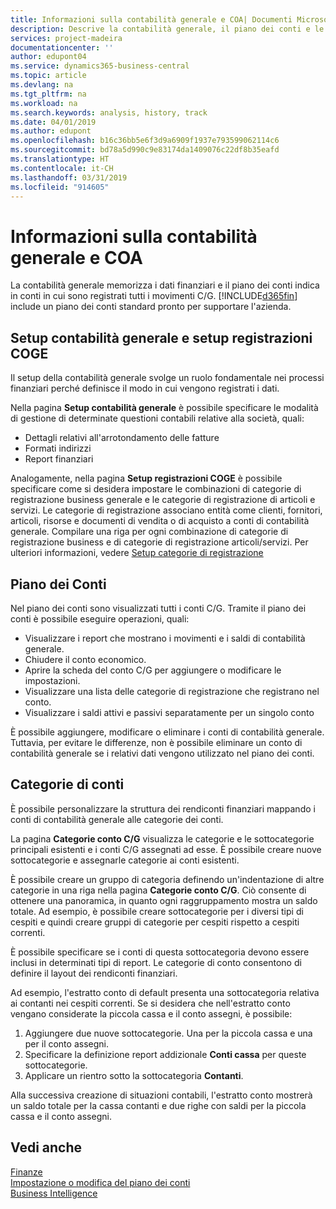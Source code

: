 ```yaml
---
title: Informazioni sulla contabilità generale e COA| Documenti Microsoft
description: Descrive la contabilità generale, il piano dei conti e le categorie dei conti.
services: project-madeira
documentationcenter: ''
author: edupont04
ms.service: dynamics365-business-central
ms.topic: article
ms.devlang: na
ms.tgt_pltfrm: na
ms.workload: na
ms.search.keywords: analysis, history, track
ms.date: 04/01/2019
ms.author: edupont
ms.openlocfilehash: b16c36bb5e6f3d9a6909f1937e793599062114c6
ms.sourcegitcommit: bd78a5d990c9e83174da1409076c22df8b35eafd
ms.translationtype: HT
ms.contentlocale: it-CH
ms.lasthandoff: 03/31/2019
ms.locfileid: "914605"
---
```

# <a name="understanding-the-general-ledger-and-the-coa"></a>Informazioni sulla contabilità generale e COA
La contabilità generale memorizza i dati finanziari e il piano dei conti indica in conti in cui sono registrati tutti i movimenti C/G. [!INCLUDE[d365fin](includes/d365fin_md.md)] include un piano dei conti standard pronto per supportare l'azienda.

## <a name="general-ledger-setup-and-general-posting-setup"></a>Setup contabilità generale e setup registrazioni COGE
Il setup della contabilità generale svolge un ruolo fondamentale nei processi finanziari perché definisce il modo in cui vengono registrati i dati.  

Nella pagina **Setup contabilità generale** è possibile specificare le modalità di gestione di determinate questioni contabili relative alla società, quali:  

* Dettagli relativi all'arrotondamento delle fatture  
* Formati indirizzi  
* Report finanziari  

Analogamente, nella pagina **Setup registrazioni COGE** è possibile specificare come si desidera impostare le combinazioni di categorie di registrazione business generale e le categorie di registrazione di articoli e servizi. Le categorie di registrazione associano entità come clienti, fornitori, articoli, risorse e documenti di vendita o di acquisto a conti di contabilità generale. Compilare una riga per ogni combinazione di categorie di registrazione business e di categorie di registrazione articoli/servizi. Per ulteriori informazioni, vedere [Setup categorie di registrazione](finance-posting-groups.md)  

## <a name="the-chart-of-accounts"></a>Piano dei Conti
Nel piano dei conti sono visualizzati tutti i conti C/G. Tramite il piano dei conti è possibile eseguire operazioni, quali:  

* Visualizzare i report che mostrano i movimenti e i saldi di contabilità generale.  
* Chiudere il conto economico.  
* Aprire la scheda del conto C/G per aggiungere o modificare le impostazioni.  
* Visualizzare una lista delle categorie di registrazione che registrano nel conto.
* Visualizzare i saldi attivi e passivi separatamente per un singolo conto  

È possibile aggiungere, modificare o eliminare i conti di contabilità generale. Tuttavia, per evitare le differenze, non è possibile eliminare un conto di contabilità generale se i relativi dati vengono utilizzato nel piano dei conti.  

## <a name="account-categories"></a>Categorie di conti
È possibile personalizzare la struttura dei rendiconti finanziari mappando i conti di contabilità generale alle categorie dei conti.  

La pagina **Categorie conto C/G** visualizza le categorie e le sottocategorie principali esistenti e i conti C/G assegnati ad esse. È possibile creare nuove sottocategorie e assegnarle categorie ai conti esistenti.  

È possibile creare un gruppo di categoria definendo un'indentazione di altre categorie in una riga nella pagina **Categorie conto C/G**. Ciò consente di ottenere una panoramica, in quanto ogni raggruppamento mostra un saldo totale. Ad esempio, è possibile creare sottocategorie per i diversi tipi di cespiti e quindi creare gruppi di categorie per cespiti rispetto a cespiti correnti.  

È possibile specificare se i conti di questa sottocategoria devono essere inclusi in determinati tipi di report. Le categorie di conto consentono di definire il layout dei rendiconti finanziari.  

Ad esempio, l'estratto conto di default presenta una sottocategoria relativa ai contanti nei cespiti correnti. Se si desidera che nell'estratto conto vengano considerate la piccola cassa e il conto assegni, è possibile:  

1. Aggiungere due nuove sottocategorie. Una per la piccola cassa e una per il conto assegni.  
2. Specificare la definizione report addizionale **Conti cassa** per queste sottocategorie.  
3. Applicare un rientro sotto la sottocategoria **Contanti**.  

Alla successiva creazione di situazioni contabili, l'estratto conto mostrerà un saldo totale per la cassa contanti e due righe con saldi per la piccola cassa e il conto assegni.  

## <a name="see-also"></a>Vedi anche
[Finanze](finance.md)  
[Impostazione o modifica del piano dei conti](finance-setup-chart-accounts.md)  
[Business Intelligence](bi.md)  
